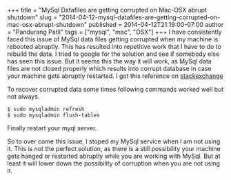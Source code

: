 +++
title = "MySql Datafiles are getting corrupted on Mac-OSX abrupt shutdown"
slug = "2014-04-12-mysql-datafiles-are-getting-corrupted-on-mac-osx-abrupt-shutdown"
published = 2014-04-12T21:19:00-07:00
author = "Pandurang Patil"
tags = ["mysql", "mac", "OSX"]
+++
I have consistently faced this issue of MySql data files getting corrupted when my machine is rebooted abruptly. This has resulted into repetitive work that I have to do to rebuild the data. I tried to google for the solution and see if somebody else has seen this issue. But it seems this the way it will work, as MySql data files are not closed properly which results into corrupt database in case your machine gets abruptly restarted. I got this reference on [stackexchange](http://superuser.com/questions/704393/mysql-tables-corrupt-when-plugging-off-power-on-mac-os-server)

To recover corrupted data some times following commands worked well but not always.

    $ sudo mysqladmin refresh  
    $ sudo mysqladmin flush-tables


Finally restart your myql server.  

So to over come this issue, I stoped my MySql service when I am not using it. This is not the perfect solution, as there is a still possibility your machine gets hanged or restarted abruptly while you are working with MySql. But at least it will lower down the possibility of corruption when you are not using it.
